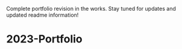 Complete portfolio revision in the works. Stay tuned for updates and updated readme information!
# 2023-Portfolio
